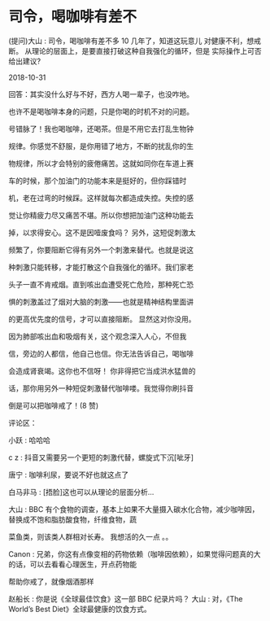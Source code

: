 # 司令，喝咖啡有差不

(提问)大山 : 司令，喝咖啡有差不多 10 几年了，知道这玩意儿 对健康不利，想戒断。 从理论的层面上，是要直接打破这种自我强化的循环，但是 实际操作上可否给出建议?

2018-10-31

回答：其实没什么好与不好，西方人喝一辈子，也没咋地。

也许不是喝咖啡本身的问题，只是你喝的时机不对的问题。

号错脉了！我也喝咖啡，还喝茶。但是不用它去打乱生物钟

规律。你感觉不舒服，是你用错了地方，不断的扰乱你的生

物规律，所以才会特别的疲倦痛苦。这就如同你在车道上赛

车的时候，那个加油门的功能本来是挺好的，但你踩错时

机，老在过弯的时候踩。这样就每次都造成失控。失控的感

觉让你精疲力尽又痛苦不堪。所以你想把加油门这种功能去

掉，以求得安心。这不是因噎废食吗？ 另外，这短促刺激太

频繁了，你要阻断它得有另外一个刺激来替代。也就是说这

种刺激只能转移，才能打散这个自我强化的循环。我们家老

头子一直不肯戒烟。直到咳出血遭受死亡危险，那种死亡恐

惧的刺激盖过了烟对大脑的刺激——也就是精神结构里面讲

的更高优先度的信号，才可以直接阻断。 显然这对你没用。

因为肺部咳出血和吸烟有关，这个观念深入人心，不但我

信，旁边的人都信，他自己也信。你无法告诉自己，喝咖啡

会造成肾衰竭。这你也不信呀！ 你非得把它当成洪水猛兽的

话，那你用另外一种短促刺激替代咖啡喽。我觉得你刷抖音

倒是可以把咖啡戒了！(8 赞)

评论区：

小跃 : 哈哈哈

c z : 抖音又需要另一个更短的刺激代替，螺旋式下沉[呲牙]

唐宁 : 咖啡利尿，要说不好也就这点了

白马非马 : [捂脸]这也可以从理论的层面分析…

大山 : BBC 有个食物的调查，基本上如果不大量摄入碳水化合物，减少咖啡因，替换成不饱和脂肪酸食物，纤维食物，蔬

菜鱼类，则该类人群相对长寿。 我想活的久一点 。。

Canon : 兄弟，你这有点像变相的药物依赖（咖啡因依赖），如果觉得问题真的大的话，可以去看看心理医生，开点药物能

帮助你戒了，就像烟酒那样

赵船长 : 你是说《全球最佳饮食》这一部 BBC 纪录片吗？ 大山 : 对，《The World’s Best Diet》全球最健康的饮食方式。